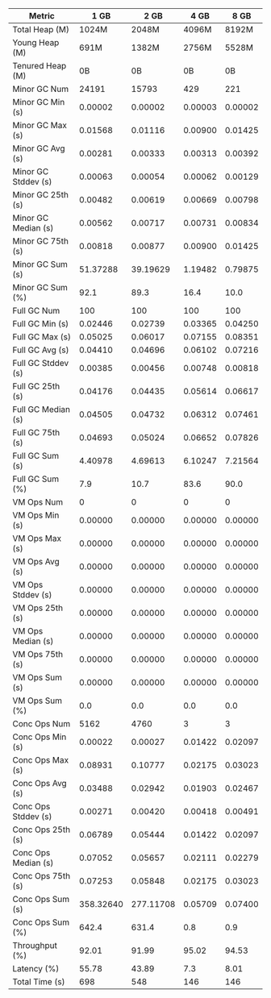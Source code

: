 | Metric | 1 GB | 2 GB | 4 GB | 8 GB |
|------|----|----|----|----|
| Total Heap (M) | 1024M | 2048M | 4096M | 8192M |
| Young Heap (M) | 691M | 1382M | 2756M | 5528M |
| Tenured Heap (M) | 0B | 0B | 0B | 0B |
| Minor GC Num | 24191 | 15793 | 429 | 221 |
| Minor GC Min (s) | 0.00002 | 0.00002 | 0.00003 | 0.00002 |
| Minor GC Max (s) | 0.01568 | 0.01116 | 0.00900 | 0.01425 |
| Minor GC Avg (s) | 0.00281 | 0.00333 | 0.00313 | 0.00392 |
| Minor GC Stddev (s) | 0.00063 | 0.00054 | 0.00062 | 0.00129 |
| Minor GC 25th (s) | 0.00482 | 0.00619 | 0.00669 | 0.00798 |
| Minor GC Median (s) | 0.00562 | 0.00717 | 0.00731 | 0.00834 |
| Minor GC 75th (s) | 0.00818 | 0.00877 | 0.00900 | 0.01425 |
| Minor GC Sum (s) | 51.37288 | 39.19629 | 1.19482 | 0.79875 |
| Minor GC Sum (%) | 92.1 | 89.3 | 16.4 | 10.0 |
| Full GC Num | 100 | 100 | 100 | 100 |
| Full GC Min (s) | 0.02446 | 0.02739 | 0.03365 | 0.04250 |
| Full GC Max (s) | 0.05025 | 0.06017 | 0.07155 | 0.08351 |
| Full GC Avg (s) | 0.04410 | 0.04696 | 0.06102 | 0.07216 |
| Full GC Stddev (s) | 0.00385 | 0.00456 | 0.00748 | 0.00818 |
| Full GC 25th (s) | 0.04176 | 0.04435 | 0.05614 | 0.06617 |
| Full GC Median (s) | 0.04505 | 0.04732 | 0.06312 | 0.07461 |
| Full GC 75th (s) | 0.04693 | 0.05024 | 0.06652 | 0.07826 |
| Full GC Sum (s) | 4.40978 | 4.69613 | 6.10247 | 7.21564 |
| Full GC Sum (%) | 7.9 | 10.7 | 83.6 | 90.0 |
| VM Ops Num | 0 | 0 | 0 | 0 |
| VM Ops Min (s) | 0.00000 | 0.00000 | 0.00000 | 0.00000 |
| VM Ops Max (s) | 0.00000 | 0.00000 | 0.00000 | 0.00000 |
| VM Ops Avg (s) | 0.00000 | 0.00000 | 0.00000 | 0.00000 |
| VM Ops Stddev (s) | 0.00000 | 0.00000 | 0.00000 | 0.00000 |
| VM Ops 25th (s) | 0.00000 | 0.00000 | 0.00000 | 0.00000 |
| VM Ops Median (s) | 0.00000 | 0.00000 | 0.00000 | 0.00000 |
| VM Ops 75th (s) | 0.00000 | 0.00000 | 0.00000 | 0.00000 |
| VM Ops Sum (s) | 0.00000 | 0.00000 | 0.00000 | 0.00000 |
| VM Ops Sum (%) | 0.0 | 0.0 | 0.0 | 0.0 |
| Conc Ops Num | 5162 | 4760 | 3 | 3 |
| Conc Ops Min (s) | 0.00022 | 0.00027 | 0.01422 | 0.02097 |
| Conc Ops Max (s) | 0.08931 | 0.10777 | 0.02175 | 0.03023 |
| Conc Ops Avg (s) | 0.03488 | 0.02942 | 0.01903 | 0.02467 |
| Conc Ops Stddev (s) | 0.00271 | 0.00420 | 0.00418 | 0.00491 |
| Conc Ops 25th (s) | 0.06789 | 0.05444 | 0.01422 | 0.02097 |
| Conc Ops Median (s) | 0.07052 | 0.05657 | 0.02111 | 0.02279 |
| Conc Ops 75th (s) | 0.07253 | 0.05848 | 0.02175 | 0.03023 |
| Conc Ops Sum (s) | 358.32640 | 277.11708 | 0.05709 | 0.07400 |
| Conc Ops Sum (%) | 642.4 | 631.4 | 0.8 | 0.9 |
| Throughput (%) | 92.01 | 91.99 | 95.02 | 94.53 |
| Latency (%) | 55.78 | 43.89 | 7.3 | 8.01 |
| Total Time (s) | 698 | 548 | 146 | 146 |
